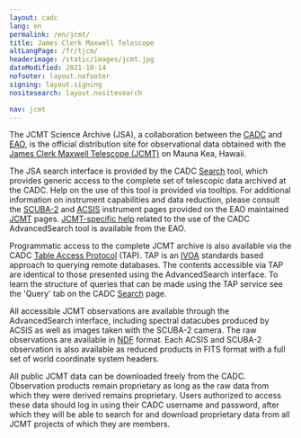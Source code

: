 ```yaml
---
layout: cadc
lang: en
permalink: /en/jcmt/
title: James Clerk Maxwell Telescope
altLangPage: /fr/tjcm/
headerimage: /static/images/jcmt.jpg
dateModified: 2021-10-14
nofooter: layout.nofooter
signing: layout.signing
nositesearch: layout.nositesearch

nav: jcmt
---
```


<p> The JCMT Science Archive (JSA), a collaboration between
the <a href="/en/" class="ui-link">CADC</a>
and <a rel="external" href="http://www.eaobservatory.org" class="ui-link">EAO</a>, is the official
distribution site for observational data obtained with the 
<a rel="external" href="http://www.eaobservatory.org/jcmt/" class="ui-link">James Clerk
Maxwell Telescope (JCMT)</a> on Mauna Kea, Hawaii.
</p>

<p> The JSA search interface is provided by the
CADC <a href="/en/search/?collection=JCMT&amp;noexec=true" class="ui-link">Search</a>
tool, which provides generic access to the complete set of telescopic
data archived at the CADC.  Help on the use of this tool is provided
via tooltips. For additional information on instrument capabilities
and data reduction, please consult
the <a href="http://www.eaobservatory.org/jcmt/instrumentation/continuum/" rel="external" class="ui-link">SCUBA-2</a>
and <a href="http://www.eaobservatory.org/jcmt/instrumentation/heterodyne/" rel="external" class="ui-link">ACSIS</a> instrument pages provided on the EAO 
maintained <a rel="external" href="http://www.eaobservatory.org/jcmt/" class="ui-link">JCMT</a> pages.  
<a rel="external" href="http://www.eaobservatory.org/jcmt/science/archive/" class="ui-link">JCMT-specific
help</a> related to the use of the CADC AdvancedSearch tool is available
from the <a rel="external" hef="https://www.eaobservatory.org/jcmt/science/archive/" class="ui-link">EAO</a>.
</p>

<p> Programmatic access to the complete JCMT archive is also available
via the CADC <a href="/tap/" class="ui-link">Table Access Protocol</a> (TAP).  TAP is
an <a rel="external" href="http://www.ivoa.net" class="ui-link">IVOA</a> standards
based approach to querying remote databases. The contents accessible
via TAP are identical to those presented using the AdvancedSearch
interface.  To learn the structure of queries that can be made using
the TAP service see the 'Query' tab on the
CADC <a href="/en/search/" class="ui-link">Search</a> page.
</p>

<p> All accessible JCMT observations are available through the
AdvancedSearch interface, including spectral datacubes produced by
ACSIS as well as images taken with the
SCUBA-2 camera. The raw observations are available in 
<a rel="external" href="http://www.starlink.ac.uk/docs/sun33.htx/node3.html#NDF" class="ui-link">
NDF</a> format.  Each ACSIS and SCUBA-2 observation is also available as reduced products 
in FITS format with a full set of world coordinate system headers.
</p>

<p> All public JCMT data can be downloaded freely from the CADC.
Observation products remain proprietary as long as the raw data from
which they were derived remains proprietary. Users authorized to
access these data should log in using their CADC username and
password, after which they will be able to search for and download
proprietary data from all JCMT projects of which they are members.
</p>
